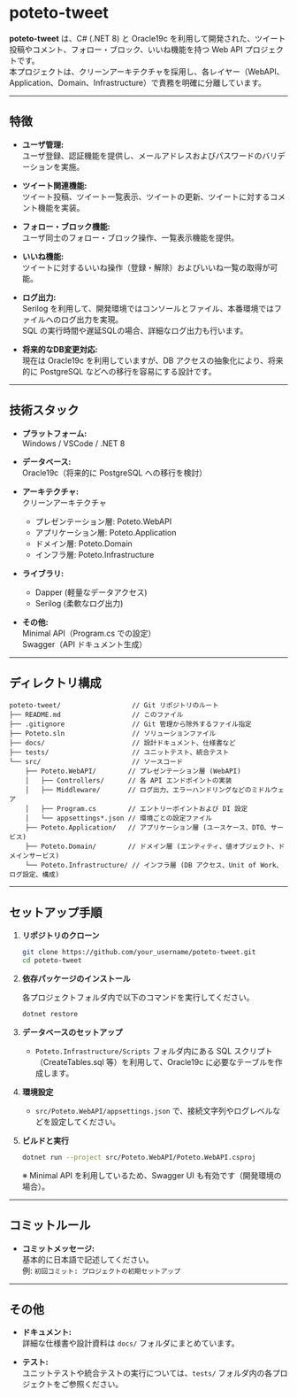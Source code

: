 # poteto-tweet

**poteto-tweet** は、C# (.NET 8) と Oracle19c を利用して開発された、ツイート投稿やコメント、フォロー・ブロック、いいね機能を持つ Web API プロジェクトです。  
本プロジェクトは、クリーンアーキテクチャを採用し、各レイヤー（WebAPI、Application、Domain、Infrastructure）で責務を明確に分離しています。

---

## 特徴

- **ユーザ管理:**  
  ユーザ登録、認証機能を提供し、メールアドレスおよびパスワードのバリデーションを実施。

- **ツイート関連機能:**  
  ツイート投稿、ツイート一覧表示、ツイートの更新、ツイートに対するコメント機能を実装。

- **フォロー・ブロック機能:**  
  ユーザ同士のフォロー・ブロック操作、一覧表示機能を提供。

- **いいね機能:**  
  ツイートに対するいいね操作（登録・解除）およびいいね一覧の取得が可能。

- **ログ出力:**  
  Serilog を利用して、開発環境ではコンソールとファイル、本番環境ではファイルへのログ出力を実現。  
  SQL の実行時間や遅延SQLの場合、詳細なログ出力も行います。

- **将来的なDB変更対応:**  
  現在は Oracle19c を利用していますが、DB アクセスの抽象化により、将来的に PostgreSQL などへの移行を容易にする設計です。

---

## 技術スタック

- **プラットフォーム:**  
  Windows / VSCode / .NET 8

- **データベース:**  
  Oracle19c（将来的に PostgreSQL への移行を検討）

- **アーキテクチャ:**  
  クリーンアーキテクチャ  
  - プレゼンテーション層: Poteto.WebAPI  
  - アプリケーション層: Poteto.Application  
  - ドメイン層: Poteto.Domain  
  - インフラ層: Poteto.Infrastructure

- **ライブラリ:**  
  - Dapper (軽量なデータアクセス)  
  - Serilog (柔軟なログ出力)  

- **その他:**  
  Minimal API（Program.cs での設定）  
  Swagger（API ドキュメント生成）

---

## ディレクトリ構成

```
poteto-tweet/                  // Git リポジトリのルート
├── README.md                  // このファイル
├── .gitignore                 // Git 管理から除外するファイル指定
├── Poteto.sln                 // ソリューションファイル
├── docs/                      // 設計ドキュメント、仕様書など
├── tests/                     // ユニットテスト、統合テスト
└── src/                       // ソースコード
    ├── Poteto.WebAPI/        // プレゼンテーション層 (WebAPI)
    │   ├── Controllers/      // 各 API エンドポイントの実装
    │   ├── Middleware/       // ログ出力、エラーハンドリングなどのミドルウェア
    │   ├── Program.cs        // エントリーポイントおよび DI 設定
    │   └── appsettings*.json // 環境ごとの設定ファイル
    ├── Poteto.Application/   // アプリケーション層 (ユースケース、DTO、サービス)
    ├── Poteto.Domain/        // ドメイン層 (エンティティ、値オブジェクト、ドメインサービス)
    └── Poteto.Infrastructure/ // インフラ層 (DB アクセス、Unit of Work、ログ設定、構成)
```

---

## セットアップ手順

1. **リポジトリのクローン**

   ```bash
   git clone https://github.com/your_username/poteto-tweet.git
   cd poteto-tweet
   ```

2. **依存パッケージのインストール**

   各プロジェクトフォルダ内で以下のコマンドを実行してください。

   ```bash
   dotnet restore
   ```

3. **データベースのセットアップ**

   - `Poteto.Infrastructure/Scripts` フォルダ内にある SQL スクリプト（CreateTables.sql 等）を利用して、Oracle19c に必要なテーブルを作成します。

4. **環境設定**

   - `src/Poteto.WebAPI/appsettings.json` で、接続文字列やログレベルなどを設定してください。

5. **ビルドと実行**

   ```bash
   dotnet run --project src/Poteto.WebAPI/Poteto.WebAPI.csproj
   ```

   ※ Minimal API を利用しているため、Swagger UI も有効です（開発環境の場合）。

---

## コミットルール

- **コミットメッセージ:**  
  基本的に日本語で記述してください。  
  例: `初回コミット: プロジェクトの初期セットアップ`

---

## その他

- **ドキュメント:**  
  詳細な仕様書や設計資料は `docs/` フォルダにまとめています。

- **テスト:**  
  ユニットテストや統合テストの実行については、`tests/` フォルダ内の各プロジェクトをご参照ください。
